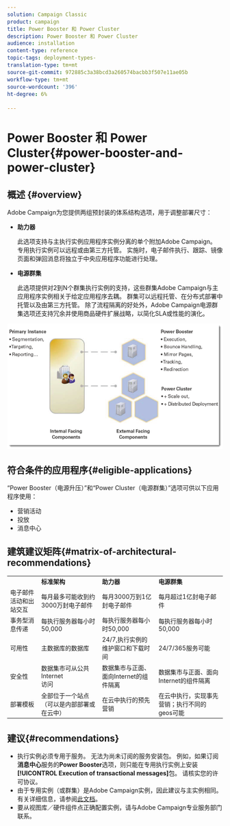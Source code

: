 ```yaml
---
solution: Campaign Classic
product: campaign
title: Power Booster 和 Power Cluster
description: Power Booster 和 Power Cluster
audience: installation
content-type: reference
topic-tags: deployment-types-
translation-type: tm+mt
source-git-commit: 972885c3a38bcd3a260574bacbb3f507e11ae05b
workflow-type: tm+mt
source-wordcount: '396'
ht-degree: 6%

---
```



# Power Booster 和 Power Cluster{#power-booster-and-power-cluster}

## 概述 {#overview}

Adobe Campaign为您提供两组预封装的体系结构选项，用于调整部署尺寸：

* **助力器**

   此选项支持与主执行实例应用程序实例分离的单个附加Adobe Campaign。 专用执行实例可以远程或由第三方托管。 实施时，电子邮件执行、跟踪、镜像页面和弹回消息将独立于中央应用程序功能进行处理。

* **电源群集**

   此选项提供对2到N个群集执行实例的支持，这些群集Adobe Campaign与主应用程序实例相关于给定应用程序去耦。 群集可以远程托管、在分布式部署中托管以及由第三方托管。 除了流程隔离的好处外，Adobe Campaign电源群集选项还支持冗余并使用商品硬件扩展战略，以简化SLA或性能的演化。

![](assets/architectural_options_diagram.png)

## 符合条件的应用程序{#eligible-applications}

“Power Booster（电源升压）”和“Power Cluster（电源群集）”选项可供以下应用程序使用：

* 营销活动
* 投放
* 消息中心

## 建筑建议矩阵{#matrix-of-architectural-recommendations}

<table> 
 <tbody> 
  <tr> 
   <td> </td> 
   <td> <strong>标准架构</strong><br /> </td> 
   <td> <strong>助力器</strong><br /> </td> 
   <td> <strong>电源群集</strong><br /> </td> 
  </tr> 
  <tr> 
   <td> 电子邮件活动和出站交互<br /> </td> 
   <td> 每月最多可能收到约3000万封电子邮件<br /> </td> 
   <td> 每月3000万到1亿封电子邮件<br /> </td> 
   <td> 每月超过1亿封电子邮件<br /> </td> 
  </tr> 
  <tr> 
   <td> 事务型消息传递<br /> </td> 
   <td> 每执行服务器每小时50,000<br /> </td> 
   <td> 每执行服务器每小时50,000<br /> </td> 
   <td> 每执行服务器每小时50,000<br /> </td> 
  </tr> 
  <tr> 
   <td> 可用性<br /> </td> 
   <td> 主数据库的数据库<br /> </td> 
   <td> 24/7,执行实例的维护窗口和下载时间<br /> </td> 
   <td> 24/7/365服务可能<br /> </td> 
  </tr> 
  <tr> 
   <td> 安全性<br /> </td> 
   <td> 数据集市可从公共Internet<br />访问 </td> 
   <td> 数据集市与正面、面向Internet的组件隔离<br /> </td> 
   <td> 数据集市与正面、面向Internet的组件隔离<br /> </td> 
  </tr> 
  <tr> 
   <td> 部署模板<br /> </td> 
   <td> 全部位于一个站点（可以是内部部署或在云中）<br /> </td> 
   <td> 在云中执行的预先营销<br /> </td> 
   <td> 在云中执行，实现事先营销；执行不同的geos可能<br /> </td> 
  </tr> 
 </tbody> 
</table>

## 建议{#recommendations}

* 执行实例必须专用于服务。 无法为尚未订阅的服务安装包。 例如，如果订阅&#x200B;**消息中心**&#x200B;服务的&#x200B;**Power Booster**&#x200B;选项，则只能在专用执行实例上安装&#x200B;**[!UICONTROL Execution of transactional messages]**&#x200B;包。 请核实您的许可协议。
* 由于专用实例（或群集）是Adobe Campaign实例，因此建议与主实例相同。 有关详细信息，请参阅[此文档](../../production/using/foreword.md)。
* 要从视图库／硬件组件点正确配置实例，请与Adobe Campaign专业服务部门联系。

